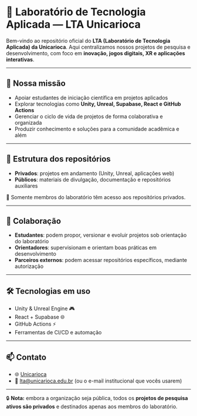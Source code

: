 # 🧪 Laboratório de Tecnologia Aplicada — LTA Unicarioca

Bem-vindo ao repositório oficial do **LTA (Laboratório de Tecnologia Aplicada) da Unicarioca**.
Aqui centralizamos nossos projetos de pesquisa e desenvolvimento, com foco em **inovação, jogos digitais, XR e aplicações interativas**.

---

## 🎯 Nossa missão

* Apoiar estudantes de iniciação científica em projetos aplicados
* Explorar tecnologias como **Unity, Unreal, Supabase, React e GitHub Actions**
* Gerenciar o ciclo de vida de projetos de forma colaborativa e organizada
* Produzir conhecimento e soluções para a comunidade acadêmica e além

---

## 📂 Estrutura dos repositórios

* **Privados**: projetos em andamento (Unity, Unreal, aplicações web)
* **Públicos**: materiais de divulgação, documentação e repositórios auxiliares

📌 Somente membros do laboratório têm acesso aos repositórios privados.

---

## 👥 Colaboração

* **Estudantes**: podem propor, versionar e evoluir projetos sob orientação do laboratório
* **Orientadores**: supervisionam e orientam boas práticas em desenvolvimento
* **Parceiros externos**: podem acessar repositórios específicos, mediante autorização

---

## 🛠️ Tecnologias em uso

* Unity & Unreal Engine 🎮
* React + Supabase 🌐
* GitHub Actions ⚡
* Ferramentas de CI/CD e automação

---

## 📫 Contato

* 🌐 [Unicarioca](https://www.unicarioca.edu.br)
* 📧 [lta@unicarioca.edu.br](mailto:lta@unicarioca.edu.br) (ou o e-mail institucional que vocês usarem)

---

🔒 **Nota:** embora a organização seja pública, todos os **projetos de pesquisa ativos são privados** e destinados apenas aos membros do laboratório.
